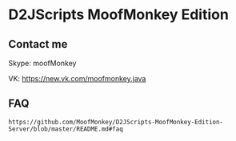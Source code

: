 # D2JScripts MoofMonkey Edition
## Contact me
Skype: moofMonkey

VK: https://new.vk.com/moofmonkey.java

## FAQ
	https://github.com/MoofMonkey/D2JScripts-MoofMonkey-Edition-Server/blob/master/README.md#faq
